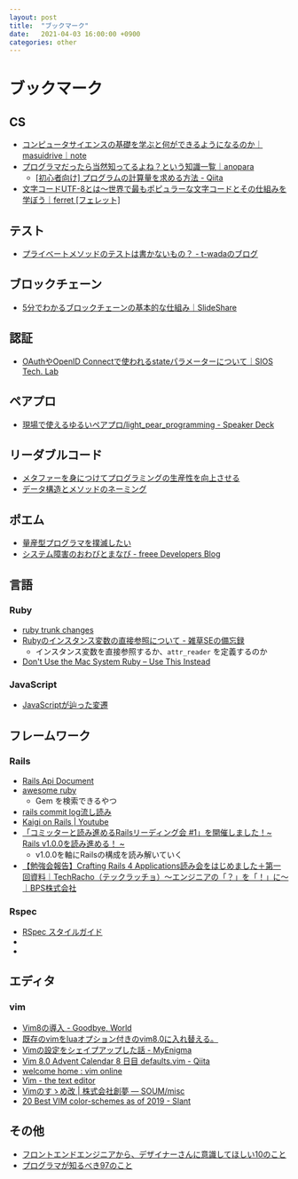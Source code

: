 ```yaml
---
layout: post
title:  "ブックマーク"
date:   2021-04-03 16:00:00 +0900
categories: other
---
```


# ブックマーク

## CS

- [コンピュータサイエンスの基礎を学ぶと何ができるようになるのか｜masuidrive｜note](https://note.com/masuidrive/n/n170bdcc6c6bb)
- [プログラマだったら当然知ってるよね？という知識一覧｜anopara](https://anopara.net/2019/05/11/basics-for-programmers)
  - [[初心者向け] プログラムの計算量を求める方法 - Qiita](https://qiita.com/cotrpepe/items/1f4c38cc9d3e3a5f5e9c)
- [文字コードUTF-8とは〜世界で最もポピュラーな文字コードとその仕組みを学ぼう｜ferret [フェレット]](https://ferret-plus.com/7006)

## テスト

- [プライベートメソッドのテストは書かないもの？ - t-wadaのブログ](https://t-wada.hatenablog.jp/entry/should-we-test-private-methods)

## ブロックチェーン

- [5分でわかるブロックチェーンの基本的な仕組み｜SlideShare](https://www.slideshare.net/cookle/5-58379474/)

## 認証

- [OAuthやOpenID Connectで使われるstateパラメーターについて｜SIOS Tech. Lab](https://tech-lab.sios.jp/archives/8492)

## ペアプロ

- [現場で使えるゆるいペアプロ/light_pear_programming - Speaker Deck](https://speakerdeck.com/tatsuosakurai/light-pear-programming)

## リーダブルコード

- [メタファーを身につけてプログラミングの生産性を向上させる](http://simplearchitect.hatenablog.com/entry/2018/07/23/080324)
- [データ構造とメソッドのネーミング](http://blog.codic.jp/2015/02/10/data-structure-and-naming/)

## ポエム

- [量産型プログラマを撲滅したい](https://medium.com/@kuranuki/%E9%87%8F%E7%94%A3%E5%9E%8B%E3%83%97%E3%83%AD%E3%82%B0%E3%83%A9%E3%83%9E%E3%82%92%E6%92%B2%E6%BB%85%E3%81%97%E3%81%9F%E3%81%84-570302a5c243)
- [システム障害のおわびとまなび - freee Developers Blog](https://developers.freee.co.jp/entry/2018/12/22/235610)

## 言語

### Ruby

- [ruby trunk changes](https://ruby-trunk-changes.hatenablog.com/)
- [Rubyのインスタンス変数の直接参照について - 雑草SEの備忘録](https://normalse.hatenablog.jp/entry/2016/08/21/013100)
  - インスタンス変数を直接参照するか、`attr_reader` を定義するのか
- [Don't Use the Mac System Ruby – Use This Instead](https://www.freecodecamp.org/news/do-not-use-mac-system-ruby-do-this-instead/)

### JavaScript

- [JavaScriptが辿った変遷](https://zenn.dev/naoki_mochizuki/articles/46928ccb420ee733f78f)

## フレームワーク

### Rails

- [Rails Api Document](https://api.rubyonrails.org/)
- [awesome ruby](https://awesome-ruby.com/)
  - Gem を検索できるやつ
- [rails commit log流し読み](https://y-yagi.hatenablog.com/)
- [Kaigi on Rails | Youtube](https://www.youtube.com/channel/UCKD7032GuzUjDWEoZsfnwoA)
- [「コミッターと読み進めるRailsリーディング会 #1」を開催しました！~ Rails v1.0.0を読み進める！ ~](https://tech.andpad.co.jp/entry/2020/02/18/092938)
  - v1.0.0を軸にRailsの構成を読み解いていく
- [【勉強会報告】Crafting Rails 4 Applications読み会をはじめました＋第一回資料｜TechRacho（テックラッチョ）〜エンジニアの「？」を「！」に〜｜BPS株式会社](https://techracho.bpsinc.jp/morimorihoge/2014_03_29/16247)

### Rspec

- [RSpec スタイルガイド](https://willnet.gitbooks.io/rspec-style-guide/content/)
- [](https://willnet.gitbooks.io/rspec-style-guide/content/)
- [](https://willnet.gitbooks.io/rspec-style-guide/content/)

## エディタ

### vim

- [Vim8の導入 - Goodbye, World](http://coffeegkgk.hatenablog.com/entry/2018/08/14/181542)
- [既存のvimをluaオプション付きのvim8.0に入れ替える。](https://qiita.com/Fendo181/items/8a5545cd7550bd9a3c91)
- [Vimの設定をシェイプアップした話 - MyEnigma](https://myenigma.hatenablog.com/entry/2018/08/13/205942)
- [Vim 8.0 Advent Calendar 8 日目 defaults.vim - Qiita](https://qiita.com/thinca/items/9a42ef9047d44a765bdd)
- [welcome home : vim online](https://www.vim.org/)
- [Vim - the text editor](https://github.com/vim)
- [Vimのすゝめ改 | 株式会社創夢 — SOUM/misc](https://www.soum.co.jp/misc/vim-advanced/)
- [20 Best VIM color-schemes as of 2019 - Slant](https://www.slant.co/topics/480/~best-vim-color-schemes)

## その他

- [フロントエンドエンジニアから、デザイナーさんに意識してほしい10のこと](https://note.mu/pittan/n/n5789d09c5575)
- [プログラマが知るべき97のこと](https://xn--97-273ae6a4irb6e2hsoiozc2g4b8082p.com/)
